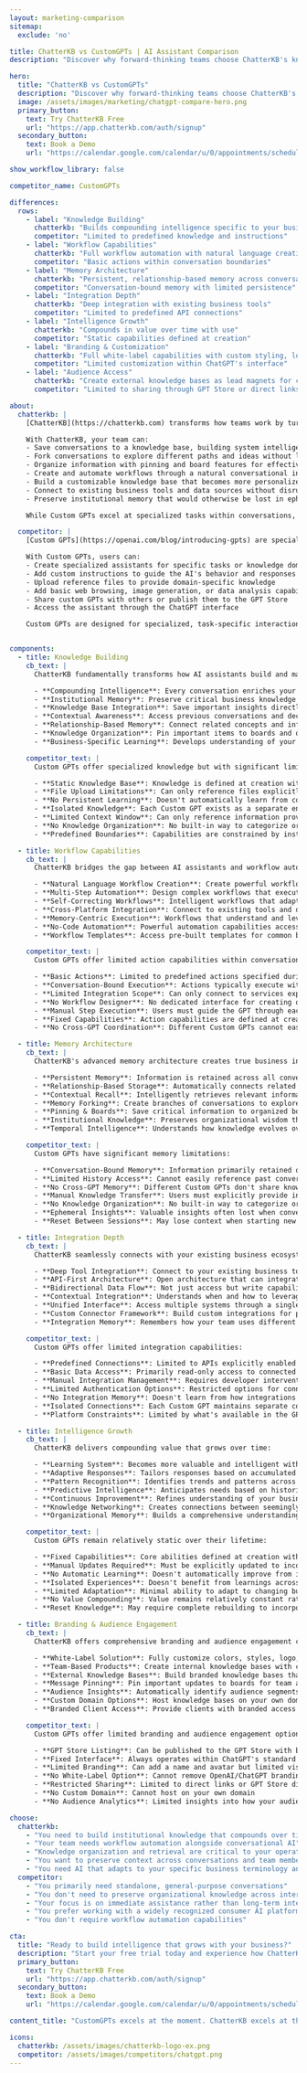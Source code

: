 ```yaml
---
layout: marketing-comparison
sitemap:
  exclude: 'no'

title: ChatterKB vs CustomGPTs | AI Assistant Comparison
description: "Discover why forward-thinking teams choose ChatterKB's knowledge-building AI over CustomGPTs for long-term business intelligence and workflow automation."

hero:
  title: "ChatterKB vs CustomGPTs"
  description: "Discover why forward-thinking teams choose ChatterKB's knowledge-building AI over CustomGPTs for long-term business intelligence and workflow automation."
  image: /assets/images/marketing/chatgpt-compare-hero.png
  primary_button:
    text: Try ChatterKB Free
    url: "https://app.chatterkb.com/auth/signup"
  secondary_button:
    text: Book a Demo
    url: "https://calendar.google.com/calendar/u/0/appointments/schedules/AcZssZ0oYQ10os0gxZrUbzNEIvQZUJqLWVeGM"

show_workflow_library: false

competitor_name: CustomGPTs

differences:
  rows:
    - label: "Knowledge Building"
      chatterkb: "Builds compounding intelligence specific to your business"
      competitor: "Limited to predefined knowledge and instructions"
    - label: "Workflow Capabilities"
      chatterkb: "Full workflow automation with natural language creation"
      competitor: "Basic actions within conversation boundaries"
    - label: "Memory Architecture"
      chatterkb: "Persistent, relationship-based memory across conversations"
      competitor: "Conversation-bound memory with limited persistence"
    - label: "Integration Depth"
      chatterkb: "Deep integration with existing business tools"
      competitor: "Limited to predefined API connections"
    - label: "Intelligence Growth"
      chatterkb: "Compounds in value over time with use"
      competitor: "Static capabilities defined at creation"
    - label: "Branding & Customization"
      chatterkb: "Full white-label capabilities with custom styling, logos, and tone"
      competitor: "Limited customization within ChatGPT's interface"
    - label: "Audience Access"
      chatterkb: "Create external knowledge bases as lead magnets for clients"
      competitor: "Limited to sharing through GPT Store or direct links"

about:
  chatterkb: |
    [ChatterKB](https://chatterkb.com) transforms how teams work by turning conversations into institutional knowledge and intelligent workflows. Unlike Custom GPTs, ChatterKB builds compounding intelligence that becomes more valuable over time.

    With ChatterKB, your team can:
    - Save conversations to a knowledge base, building system intelligence that grows with your business
    - Fork conversations to explore different paths and ideas without losing context
    - Organize information with pinning and board features for effective knowledge management
    - Create and automate workflows through a natural conversational interface
    - Build a customizable knowledge base that becomes more personalized and valuable with every interaction
    - Connect to existing business tools and data sources without disrupting your workflow
    - Preserve institutional memory that would otherwise be lost in ephemeral conversations

    While Custom GPTs excel at specialized tasks within conversations, ChatterKB focuses on the journey—creating interconnected knowledge that compounds in value and transforms how your business captures and leverages intelligence.

  competitor: |
    [Custom GPTs](https://openai.com/blog/introducing-gpts) are specialized versions of ChatGPT created for specific purposes. They allow users to define instructions, knowledge, and capabilities for ChatGPT to focus on particular tasks or domains.

    With Custom GPTs, users can:
    - Create specialized assistants for specific tasks or knowledge domains
    - Add custom instructions to guide the AI's behavior and responses
    - Upload reference files to provide domain-specific knowledge
    - Add basic web browsing, image generation, or data analysis capabilities
    - Share custom GPTs with others or publish them to the GPT Store
    - Access the assistant through the ChatGPT interface

    Custom GPTs are designed for specialized, task-specific interactions within the ChatGPT framework, making them excellent for focused assistance but limited in building long-term business intelligence or complex workflow automation.


components:
  - title: Knowledge Building
    cb_text: |
      ChatterKB fundamentally transforms how AI assistants build and maintain knowledge:

      - **Compounding Intelligence**: Every conversation enriches your knowledge base, creating an AI that grows smarter with each interaction
      - **Institutional Memory**: Preserve critical business knowledge and decisions that would otherwise be lost in ephemeral conversations
      - **Knowledge Base Integration**: Save important insights directly to your knowledge base with a single click
      - **Contextual Awareness**: Access previous conversations and decisions to maintain continuity across interactions
      - **Relationship-Based Memory**: Connect related concepts and information automatically through intelligent memory architecture
      - **Knowledge Organization**: Pin important items to boards and organize information for easy retrieval
      - **Business-Specific Learning**: Develops understanding of your unique business terminology, processes, and context over time

    competitor_text: | 
      Custom GPTs offer specialized knowledge but with significant limitations:

      - **Static Knowledge Base**: Knowledge is defined at creation with limited ability to learn from interactions
      - **File Upload Limitations**: Can only reference files explicitly uploaded during creation
      - **No Persistent Learning**: Doesn't automatically learn from conversations to improve future interactions
      - **Isolated Knowledge**: Each Custom GPT exists as a separate entity without shared knowledge
      - **Limited Context Window**: Can only reference information provided within the current conversation
      - **No Knowledge Organization**: No built-in way to categorize or organize information for later retrieval
      - **Predefined Boundaries**: Capabilities are constrained by instructions set during creation

  - title: Workflow Capabilities
    cb_text: |
      ChatterKB bridges the gap between AI assistants and workflow automation tools:

      - **Natural Language Workflow Creation**: Create powerful workflows by simply describing what you want to accomplish
      - **Multi-Step Automation**: Design complex workflows that execute across multiple systems and data sources
      - **Self-Correcting Workflows**: Intelligent workflows that adapt to new information and can replan steps when needed
      - **Cross-Platform Integration**: Connect to existing tools and data sources without disrupting your workflow
      - **Memory-Centric Execution**: Workflows that understand and leverage your organizational knowledge
      - **No-Code Automation**: Powerful automation capabilities accessible to non-technical users
      - **Workflow Templates**: Access pre-built templates for common business processes that can be customized to your needs

    competitor_text: |
      Custom GPTs offer limited action capabilities within conversation boundaries:

      - **Basic Actions**: Limited to predefined actions specified during creation
      - **Conversation-Bound Execution**: Actions typically execute within the conversation context
      - **Limited Integration Scope**: Can only connect to services explicitly enabled during setup
      - **No Workflow Designer**: No dedicated interface for creating or visualizing workflows
      - **Manual Step Execution**: Users must guide the GPT through each step of a process
      - **Fixed Capabilities**: Action capabilities are defined at creation and difficult to modify
      - **No Cross-GPT Coordination**: Different Custom GPTs cannot easily collaborate on complex workflows

  - title: Memory Architecture
    cb_text: |
      ChatterKB's advanced memory architecture creates true business intelligence:

      - **Persistent Memory**: Information is retained across all conversations and interactions
      - **Relationship-Based Storage**: Automatically connects related concepts, projects, and information
      - **Contextual Recall**: Intelligently retrieves relevant information based on conversation context
      - **Memory Forking**: Create branches of conversations to explore different paths without losing context
      - **Pinning & Boards**: Save critical information to organized boards for easy team access
      - **Institutional Knowledge**: Preserves organizational wisdom that would otherwisebe lost in ephemeral chats
      - **Temporal Intelligence**: Understands how knowledge evolves over time within your organization

    competitor_text: |
      Custom GPTs have significant memory limitations:

      - **Conversation-Bound Memory**: Information primarily retained only within the current conversation
      - **Limited History Access**: Cannot easily reference past conversations or interactions
      - **No Cross-GPT Memory**: Different Custom GPTs don't share knowledge or context
      - **Manual Knowledge Transfer**: Users must explicitly provide information from previous conversations
      - **No Knowledge Organization**: No built-in way to categorize or organize information
      - **Ephemeral Insights**: Valuable insights often lost when conversations end
      - **Reset Between Sessions**: May lose context when starting new conversations

  - title: Integration Depth
    cb_text: |
      ChatterKB seamlessly connects with your existing business ecosystem:

      - **Deep Tool Integration**: Connect to your existing business tools and data sources
      - **API-First Architecture**: Open architecture that can integrate with virtually any system
      - **Bidirectional Data Flow**: Not just access but write capabilities to connected systems
      - **Contextual Integration**: Understands when and how to leverage connected tools based on conversation
      - **Unified Interface**: Access multiple systems through a single conversational interface
      - **Custom Connector Framework**: Build custom integrations for proprietary systems
      - **Integration Memory**: Remembers how your team uses different tools and adapts accordingly

    competitor_text: |
      Custom GPTs offer limited integration capabilities:

      - **Predefined Connections**: Limited to APIs explicitly enabled during creation
      - **Basic Data Access**: Primarily read-only access to connected services
      - **Manual Integration Management**: Requires developer intervention to modify integrations
      - **Limited Authentication Options**: Restricted options for connecting to secure systems
      - **No Integration Memory**: Doesn't learn from how integrations are used
      - **Isolated Connections**: Each Custom GPT maintains separate connections
      - **Platform Constraints**: Limited by what's available in the GPT platform

  - title: Intelligence Growth
    cb_text: |
      ChatterKB delivers compounding value that grows over time:

      - **Learning System**: Becomes more valuable and intelligent with each interaction
      - **Adaptive Responses**: Tailors responses based on accumulated organizational knowledge
      - **Pattern Recognition**: Identifies trends and patterns across conversations and workflows
      - **Predictive Intelligence**: Anticipates needs based on historical interactions and context
      - **Continuous Improvement**: Refines understanding of your business with each conversation
      - **Knowledge Networking**: Creates connections between seemingly unrelated information
      - **Organizational Memory**: Builds a comprehensive understanding of your business over time

    competitor_text: |
      Custom GPTs remain relatively static over their lifetime:

      - **Fixed Capabilities**: Core abilities defined at creation with minimal evolution
      - **Manual Updates Required**: Must be explicitly updated to incorporate new knowledge
      - **No Automatic Learning**: Doesn't automatically improve from interactions
      - **Isolated Experiences**: Doesn't benefit from learnings across different users or GPTs
      - **Limited Adaptation**: Minimal ability to adapt to changing business needs
      - **No Value Compounding**: Value remains relatively constant rather than growing over time
      - **Reset Knowledge**: May require complete rebuilding to incorporate significant changes

  - title: Branding & Audience Engagement
    cb_text: |
      ChatterKB offers comprehensive branding and audience engagement capabilities:

      - **White-Label Solution**: Fully customize colors, styles, logo, and tone to match your brand identity
      - **Team-Based Products**: Create internal knowledge bases with custom branding for different teams
      - **External Knowledge Bases**: Build branded knowledge bases that serve as lead magnets for clients
      - **Message Pinning**: Pin important updates to boards for team and client communications
      - **Audience Insights**: Automatically identify audience segments and potential questions
      - **Custom Domain Options**: Host knowledge bases on your own domain for seamless brand experience
      - **Branded Client Access**: Provide clients with branded access points to your expertise

    competitor_text: |
      Custom GPTs offer limited branding and audience engagement options:

      - **GPT Store Listing**: Can be published to the GPT Store with basic customization
      - **Fixed Interface**: Always operates within ChatGPT's standard interface
      - **Limited Branding**: Can add a name and avatar but limited visual customization
      - **No White-Label Option**: Cannot remove OpenAI/ChatGPT branding
      - **Restricted Sharing**: Limited to direct links or GPT Store discovery
      - **No Custom Domain**: Cannot host on your own domain
      - **No Audience Analytics**: Limited insights into how your audience uses the GPT

choose:
  chatterkb:
    - "You need to build institutional knowledge that compounds over time"
    - "Your team needs workflow automation alongside conversational AI"
    - "Knowledge organization and retrieval are critical to your operations"
    - "You want to preserve context across conversations and team members"
    - "You need AI that adapts to your specific business terminology and processes"
  competitor:
    - "You primarily need standalone, general-purpose conversations"
    - "You don't need to preserve organizational knowledge across interactions"
    - "Your focus is on immediate assistance rather than long-term intelligence"
    - "You prefer working with a widely recognized consumer AI platform"
    - "You don't require workflow automation capabilities"

cta:
  title: "Ready to build intelligence that grows with your business?"
  description: "Start your free trial today and experience how ChatterKB transforms conversations into compounding business intelligence."
  primary_button:
    text: Try ChatterKB Free
    url: "https://app.chatterkb.com/auth/signup"
  secondary_button:
    text: Book a Demo
    url: "https://calendar.google.com/calendar/u/0/appointments/schedules/AcZssZ0oYQ10os0gxZrUbzNEIvQZUJqLWVeGM"

content_title: "CustomGPTs excels at the moment. ChatterKB excels at the journey."

icons:
  chatterkb: /assets/images/chatterkb-logo-ex.png
  competitor: /assets/images/competitors/chatgpt.png
---
```


